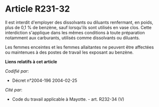 # Article R231-32

Il est interdit d'employer des dissolvants ou diluants renfermant, en poids, plus de 0,1 % de benzène, sauf lorsqu'ils sont
utilisés en vase clos. Cette interdiction s'applique dans les mêmes conditions à toute préparation notamment aux carburants,
utilisés comme dissolvants ou diluants.

Les femmes enceintes et les femmes allaitantes ne peuvent être affectées ou maintenues à des postes de travail les exposant
au benzène.

**Liens relatifs à cet article**

_Codifié par_:

  - Décret n°2004-196 2004-02-25

_Cité par_:

  - Code du travail applicable à Mayotte. - art. R232-34 (V)
